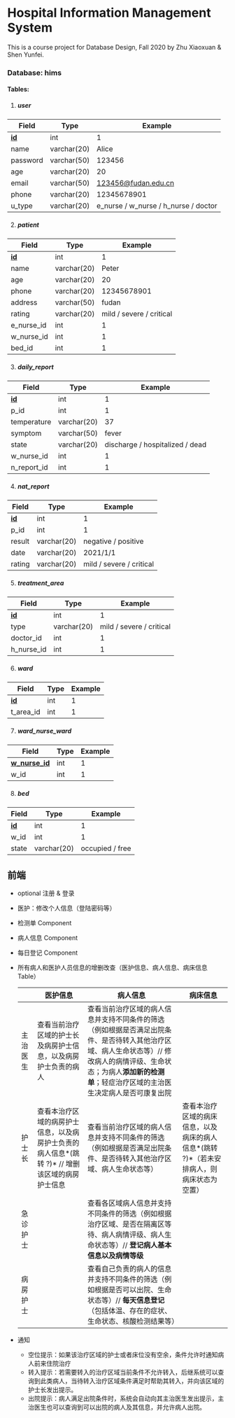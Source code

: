 # Hospital Information Management System

This is a course project for Database Design, Fall 2020 by Zhu Xiaoxuan & Shen Yunfei.

### Database: hims

#### Tables:

1. ##### user

| Field         | Type        | Example                              |
| ------------- | ----------- | ------------------------------------ |
| <u>**id**</u> | int         | 1                                    |
| name          | varchar(20) | Alice                                |
| password      | varchar(50) | 123456                               |
| age           | varchar(20) | 20                                   |
| email         | varchar(50) | 123456@fudan.edu.cn                  |
| phone         | varchar(20) | 12345678901                          |
| u_type        | varchar(20) | e_nurse / w_nurse / h_nurse / doctor |

2. ##### patient

| Field         | Type        | Example                  |
| ------------- | ----------- | ------------------------ |
| <u>**id**</u> | int         | 1                        |
| name          | varchar(20) | Peter                    |
| age           | varchar(20) | 20                       |
| phone         | varchar(20) | 12345678901              |
| address       | varchar(50) | fudan                    |
| rating        | varchar(20) | mild / severe / critical |
| e_nurse_id    | int         | 1                        |
| w_nurse_id    | int         | 1                        |
| bed_id        | int         | 1                        |

3. ##### daily_report

| Field         | Type        | Example                         |
| ------------- | ----------- | ------------------------------- |
| <u>**id**</u> | int         | 1                               |
| p_id          | int         | 1                               |
| temperature   | varchar(20) | 37                              |
| symptom       | varchar(50) | fever                           |
| state         | varchar(20) | discharge / hospitalized / dead |
| w_nurse_id    | int         | 1                               |
| n_report_id   | int         | 1                               |

4. ##### nat_report

| Field         | Type        | Example                  |
| ------------- | ----------- | ------------------------ |
| <u>**id**</u> | int         | 1                        |
| p_id          | int         | 1                        |
| result        | varchar(20) | negative / positive      |
| date          | varchar(20) | 2021/1/1                 |
| rating        | varchar(20) | mild / severe / critical |

5. ##### treatment_area

| Field         | Type        | Example                  |
| ------------- | ----------- | ------------------------ |
| <u>**id**</u> | int         | 1                        |
| type          | varchar(20) | mild / severe / critical |
| doctor_id     | int         | 1                        |
| h_nurse_id    | int         | 1                        |

6. ##### ward

| Field         | Type | Example |
| ------------- | ---- | ------- |
| <u>**id**</u> | int  | 1       |
| t_area_id     | int  | 1       |

7. ##### ward_nurse_ward

| Field                 | Type | Example |
| --------------------- | ---- | ------- |
| <u>**w_nurse_id**</u> | int  | 1       |
| w_id                  | int  | 1       |

8. ##### bed

| Field         | Type        | Example         |
| ------------- | ----------- | --------------- |
| <u>**id**</u> | int         | 1               |
| w_id          | int         | 1               |
| state         | varchar(20) | occupied / free |

## 前端

- optional 注册 & 登录

- 医护：修改个人信息（登陆密码等）

- 检测单 Component

- 病人信息 Component

- 每日登记 Component

- 所有病人和医护人员信息的增删改查（医护信息、病人信息、病床信息 Table）

  |          | 医护信息                                                                                       | 病人信息                                                                                                                                                                                                                  | 病床信息                                                                                 |
  | -------- | ---------------------------------------------------------------------------------------------- | ------------------------------------------------------------------------------------------------------------------------------------------------------------------------------------------------------------------------- | ---------------------------------------------------------------------------------------- |
  | 主治医生 | 查看当前治疗区域的护士长及病房护士信息，以及病房护士负责的病人                                 | 查看当前治疗区域的病人信息并支持不同条件的筛选（例如根据是否满足出院条件、是否待转入其他治疗区域、病人生命状态等）// 修改病人的病情评级、生命状态；为病人**添加新的检测单**；轻症治疗区域的主治医生决定病人是否可康复出院 |                                                                                          |
  | 护士长   | 查看本治疗区域的病房护士信息，以及病房护士负责的病人信息*(跳转 ?)* // 增删该区域的病房护士信息 | 查看当前治疗区域的病人信息并支持不同条件的筛选（例如根据是否满足出院条件、是否待转入其他治疗区域、病人生命状态等）                                                                                                        | 查看本治疗区域的病床信息，以及病床的病人信息*(跳转 ?)*（若未安排病人，则病床状态为空置） |
  | 急诊护士 |                                                                                                | 查看各区域病人信息并支持不同条件的筛选（例如根据治疗区域、是否在隔离区等待、病人病情评级、病人生命状态等）// **登记病人基本信息以及病情等级**                                                                             |                                                                                          |
  | 病房护士 |                                                                                                | 查看自己负责的病人的信息并支持不同条件的筛选（例如根据是否可以出院、生命状态等）// **每天信息登记**（包括体温、存在的症状、生命状态、核酸检测结果等）                                                                     |                                                                                          |

- 通知

  - 空位提示：如果该治疗区域的护士或者床位没有空余，条件允许时通知病人前来住院治疗
  - 转入提示：若需要转入的治疗区域当前条件不允许转入，后继系统可以查询到此类病人，当待转入治疗区域条件满足时帮助其转入，并向该区域的护士长发出提示。
  - 出院提示：病人满足出院条件时，系统会自动向其主治医生发出提示，主治医生也可以查询到可以出院的病人及其信息，并允许病人出院。
